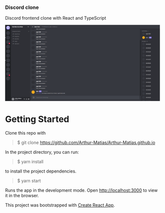 ### Discord clone

Discord frontend clone with React and TypeScript

![alt text](https://github.com/Arthur-Matias/discord_clone/blob/master/src/assets/discord.png?raw=true)

# Getting Started

Clone this repo with

> $ git clone https://github.com/Arthur-Matias/Arthur-Matias.github.io

In the project directory, you can run:
> $ yarn install

to install the project dependencies.


> $ yarn start

Runs the app in the development mode.
Open [http://localhost:3000](http://localhost:3000) to view it in the browser.

This project was bootstrapped with [Create React App](https://github.com/facebook/create-react-app).
